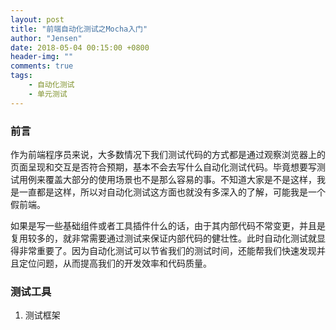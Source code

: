 ```yaml
---
layout: post
title: "前端自动化测试之Mocha入门"
author: "Jensen"
date: 2018-05-04 00:15:00 +0800
header-img: ""
comments: true
tags:
    - 自动化测试
    - 单元测试
---
```


### 前言

作为前端程序员来说，大多数情况下我们测试代码的方式都是通过观察浏览器上的页面呈现和交互是否符合预期，基本不会去写什么自动化测试代码。毕竟想要写测试用例来覆盖大部分的使用场景也不是那么容易的事。不知道大家是不是这样，我是一直都是这样，所以对自动化测试这方面也就没有多深入的了解，可能我是一个假前端。

如果是写一些基础组件或者工具插件什么的话，由于其内部代码不常变更，并且是复用较多的，就非常需要通过测试来保证内部代码的健壮性。此时自动化测试就显得非常重要了。因为自动化测试可以节省我们的测试时间，还能帮我们快速发现并且定位问题，从而提高我们的开发效率和代码质量。

### 测试工具

1. 测试框架




